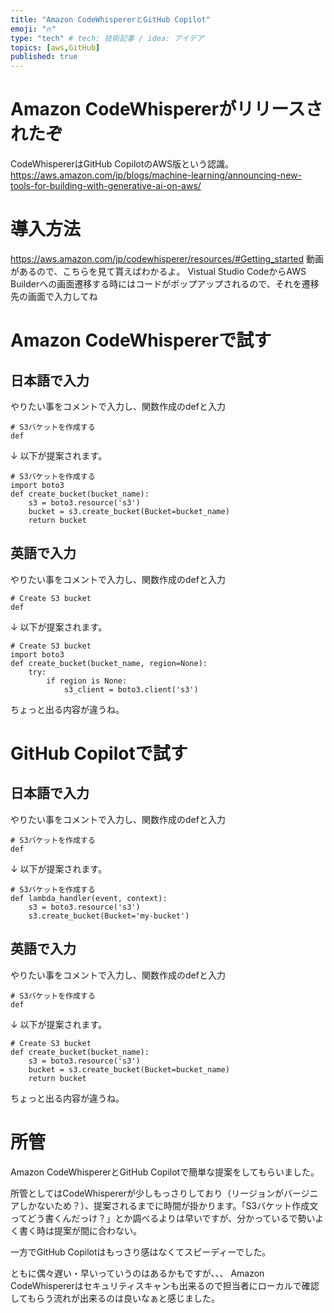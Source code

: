 ```yaml
---
title: "Amazon CodeWhispererとGitHub Copilot"
emoji: "🔥"
type: "tech" # tech: 技術記事 / idea: アイデア
topics: [aws,GitHub]
published: true
---
```

# Amazon CodeWhispererがリリースされたぞ

CodeWhispererはGitHub CopilotのAWS版という認識。
<https://aws.amazon.com/jp/blogs/machine-learning/announcing-new-tools-for-building-with-generative-ai-on-aws/>

# 導入方法
<https://aws.amazon.com/jp/codewhisperer/resources/#Getting_started>
動画があるので、こちらを見て貰えばわかるよ。
Vistual Studio CodeからAWS Builderへの画面遷移する時にはコードがポップアップされるので、それを遷移先の画面で入力してね

# Amazon CodeWhispererで試す

## 日本語で入力

やりたい事をコメントで入力し、関数作成のdefと入力

```
# S3バケットを作成する
def
```

↓ 以下が提案されます。

```
# S3バケットを作成する
import boto3
def create_bucket(bucket_name):
    s3 = boto3.resource('s3')
    bucket = s3.create_bucket(Bucket=bucket_name)
    return bucket
```

## 英語で入力

やりたい事をコメントで入力し、関数作成のdefと入力

```
# Create S3 bucket
def
```

↓ 以下が提案されます。

```
# Create S3 bucket
import boto3
def create_bucket(bucket_name, region=None):
    try:
        if region is None:
            s3_client = boto3.client('s3')
```

ちょっと出る内容が違うね。

# GitHub Copilotで試す

## 日本語で入力

やりたい事をコメントで入力し、関数作成のdefと入力

```
# S3バケットを作成する
def
```

↓ 以下が提案されます。

```
# S3バケットを作成する
def lambda_handler(event, context):
    s3 = boto3.resource('s3')
    s3.create_bucket(Bucket='my-bucket')
  ```


## 英語で入力
やりたい事をコメントで入力し、関数作成のdefと入力

```
# S3バケットを作成する
def
```

↓ 以下が提案されます。

```
# Create S3 bucket
def create_bucket(bucket_name):
    s3 = boto3.resource('s3')
    bucket = s3.create_bucket(Bucket=bucket_name)
    return bucket
```
ちょっと出る内容が違うね。

# 所管
Amazon CodeWhispererとGitHub Copilotで簡単な提案をしてもらいました。  
  
所管としてはCodeWhispererが少しもっさりしており（リージョンがバージニアしかないため？）、提案されるまでに時間が掛かります。「S3バケット作成文ってどう書くんだっけ？」とか調べるよりは早いですが、分かっているで勢いよく書く時は提案が間に合わない。


一方でGitHub Copilotはもっさり感はなくてスピーディーでした。


ともに偶々遅い・早いっていうのはあるかもですが、、、
Amazon CodeWhispererはセキュリティスキャンも出来るので担当者にローカルで確認してもらう流れが出来るのは良いなぁと感じました。